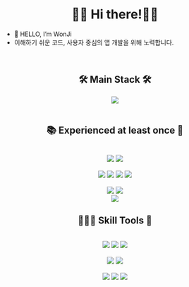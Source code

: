 <div align="center">

👋🏻 Hi there!👋🏻
===
</div>

- 👋 HELLO, I’m WonJi
- 이해하기 쉬운 코드, 사용자 중심의 앱 개발을 위해 노력합니다.

<br>
<div align="center">

## 🛠️ Main Stack 🛠️
  <img src="https://img.shields.io/badge/Swift-FA7343?style=for-the-badge&logo=swift&logoColor=white"/>
<br></br>

## 📚 Experienced at least once 📖
<br>
  <img src="https://img.shields.io/badge/Flutter-02569B?style=for-the-badge&logo=Flutter&logoColor=white"/>
  <img src="https://img.shields.io/badge/Dart-0175C2?style=for-the-badge&logo=dart&logoColor=white"/>
</br><br>
  <img src="https://img.shields.io/badge/JAVA-007396?style=for-the-badge&logo=openjdk&logoColor=white"/>
  <img src="https://img.shields.io/badge/Javascript-ffb13b?style=for-the-badge&logo=javascript&logoColor=white"/>
  <img src="https://img.shields.io/badge/Node.js-339933?style=for-the-badge&logo=Node.js&logoColor=white"/>
  <img src="https://img.shields.io/badge/HTML5-E34F26?style=for-the-badge&logo=html5&logoColor=white"/>
  </br><br>
  <img src="https://img.shields.io/badge/Mysql-E6B91E?style=for-the-badge&logo=MySql&logoColor=white"/>
  <img src="https://img.shields.io/badge/ORACLE-F80000?style=for-the-badge&logo=oracle&logoColor=white"/>
</br>
  <img src="https://img.shields.io/badge/Python-3776AB?style=for-the-badge&logo=python&logoColor=white"/>

## 🧑🏻‍💻 Skill Tools 🚀
<br>
  <img src="https://img.shields.io/badge/Xcode-007ACC?style=for-the-badge&logo=Xcode&logoColor=white">
  <img src="https://img.shields.io/badge/MacOS-000000?style=for-the-badge&logo=apple&logoColor=white"/>
  <img src="https://img.shields.io/badge/iOS-000000?style=for-the-badge&logo=ios&logoColor=white"/>
</br><br>
  <img src="https://img.shields.io/badge/Android Studio-3DDC84?style=for-the-badge&logo=Android Studio&logoColor=white"/>
  <img src="https://img.shields.io/badge/Android-3DDC84?style=for-the-badge&logo=android&logoColor=white"/>
  </br><br>
  <img src="https://img.shields.io/badge/IntelliJ_IDEA-000000.svg?style=for-the-badge&logo=intellij-idea&logoColor=white"/>
  <img src="https://img.shields.io/badge/WebStorm-000000?style=for-the-badge&logo=WebStorm&logoColor=white"/>
  <img src="https://img.shields.io/badge/Visual_Studio_Code-0078D4?style=for-the-badge&logo=visual%20studio%20code&logoColor=white"/>
  </br>
</br>
</div>

<!-- 
[![Top Langs](https://github-readme-stats.vercel.app/api/top-langs/?username=COMDORI-WJ&layout=compact)](https://github.com/anuraghazra/github-readme-stats)
-->

<!-- 
![COMDORI-HWJ's github stats](https://github-readme-stats.vercel.app/api?username=COMDORI-HWJ&show_icons=true) 
<img src="https://img.shields.io/badge/Java-ED8B00?style=flat-the-badge&logo=java&logoColor=white"/>
<img src="https://img.shields.io/badge/Swift-FA7343?style=flat-the-badge&logo=swift&logoColor=white"/>
<img src="https://img.shields.io/badge/HTML5-E34F26?style=flat-the-badge&logo=html5&logoColor=white"/>
<img src=""/>
-->

<!-- 
👀 I’m interested in ...
- 🌱 I’m currently learning ...
- 💞️ I’m looking to collaborate on ...
- 📫 How to reach me ...
--)
